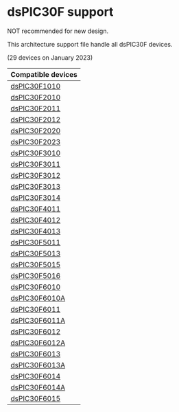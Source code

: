# dsPIC30F support

NOT recommended for new design.

This architecture support file handle all dsPIC30F devices.

(29 devices on January 2023)

|Compatible devices|
|---------|
|[dsPIC30F1010](http://microchip.com/wwwproducts/en/dsPIC30F1010)|
|[dsPIC30F2010](http://microchip.com/wwwproducts/en/dsPIC30F2010)|
|[dsPIC30F2011](http://microchip.com/wwwproducts/en/dsPIC30F2011)|
|[dsPIC30F2012](http://microchip.com/wwwproducts/en/dsPIC30F2012)|
|[dsPIC30F2020](http://microchip.com/wwwproducts/en/dsPIC30F2020)|
|[dsPIC30F2023](http://microchip.com/wwwproducts/en/dsPIC30F2023)|
|[dsPIC30F3010](http://microchip.com/wwwproducts/en/dsPIC30F3010)|
|[dsPIC30F3011](http://microchip.com/wwwproducts/en/dsPIC30F3011)|
|[dsPIC30F3012](http://microchip.com/wwwproducts/en/dsPIC30F3012)|
|[dsPIC30F3013](http://microchip.com/wwwproducts/en/dsPIC30F3013)|
|[dsPIC30F3014](http://microchip.com/wwwproducts/en/dsPIC30F3014)|
|[dsPIC30F4011](http://microchip.com/wwwproducts/en/dsPIC30F4011)|
|[dsPIC30F4012](http://microchip.com/wwwproducts/en/dsPIC30F4012)|
|[dsPIC30F4013](http://microchip.com/wwwproducts/en/dsPIC30F4013)|
|[dsPIC30F5011](http://microchip.com/wwwproducts/en/dsPIC30F5011)|
|[dsPIC30F5013](http://microchip.com/wwwproducts/en/dsPIC30F5013)|
|[dsPIC30F5015](http://microchip.com/wwwproducts/en/dsPIC30F5015)|
|[dsPIC30F5016](http://microchip.com/wwwproducts/en/dsPIC30F5016)|
|[dsPIC30F6010](http://microchip.com/wwwproducts/en/dsPIC30F6010)|
|[dsPIC30F6010A](http://microchip.com/wwwproducts/en/dsPIC30F6010A)|
|[dsPIC30F6011](http://microchip.com/wwwproducts/en/dsPIC30F6011)|
|[dsPIC30F6011A](http://microchip.com/wwwproducts/en/dsPIC30F6011A)|
|[dsPIC30F6012](http://microchip.com/wwwproducts/en/dsPIC30F6012)|
|[dsPIC30F6012A](http://microchip.com/wwwproducts/en/dsPIC30F6012A)|
|[dsPIC30F6013](http://microchip.com/wwwproducts/en/dsPIC30F6013)|
|[dsPIC30F6013A](http://microchip.com/wwwproducts/en/dsPIC30F6013A)|
|[dsPIC30F6014](http://microchip.com/wwwproducts/en/dsPIC30F6014)|
|[dsPIC30F6014A](http://microchip.com/wwwproducts/en/dsPIC30F6014A)|
|[dsPIC30F6015](http://microchip.com/wwwproducts/en/dsPIC30F6015)|
